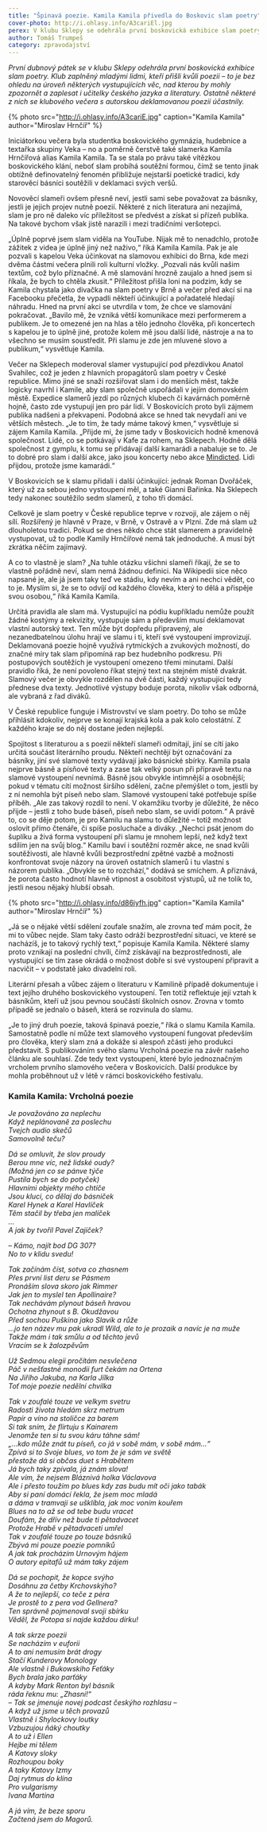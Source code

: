 ```yaml
---
title: "Špinavá poezie. Kamila Kamila přivedla do Boskovic slam poetry"
cover-photo: http://i.ohlasy.info/A3cariEl.jpg
perex: V klubu Sklepy se odehrála první boskovická exhibice slam poetry. Iniciátorkou večera byla studentka boskovického gymnázia, hudebnice a textařka skupiny Veka, Kamila Hrnčířová alias Kamila Kamila.
author: Tomáš Trumpeš
category: zpravodajství
---
```


*První dubnový pátek se v klubu Sklepy odehrála první boskovická exhibice slam poetry. Klub zaplněný mladými lidmi, kteří přišli kvůli poezii – to je bez ohledu na úroveň některých vystupujících věc, nad kterou by mohly zpozornět a zaplesat i učitelky českého jazyka a literatury. Ostatně některé z nich se klubového večera s autorskou deklamovanou poezií účastnily.*

{% photo src="http://i.ohlasy.info/A3cariE.jpg" caption="Kamila Kamila" author="Miroslav Hrnčíř" %}

Iniciátorkou večera byla studentka boskovického gymnázia, hudebnice a textařka skupiny Veka – no a poměrně čerstvě také slamerka Kamila Hrnčířová alias Kamila Kamila. Ta se stala po právu také vítězkou boskovického klání, neboť slam probíhá soutěžní formou, čímž se tento jinak obtížně definovatelný fenomén přibližuje nejstarší poetické tradici, kdy starověcí básníci soutěžili v deklamaci svých veršů.

Novověcí slameři ovšem přesně neví, jestli sami sebe považovat za básníky, jestli je jejich projev nutně poezií. Některé z nich literatura ani nezajímá, slam je pro ně daleko víc příležitost se předvést a získat si přízeň publika. Na takové bychom však jistě narazili i mezi tradičními veršotepci.

„Úplně poprvé jsem slam viděla na YouTube. Nijak mě to nenadchlo, protože zážitek z videa je úplně jiný než naživo,“ říká Kamila Kamila. Pak je ale pozvali s kapelou Veka účinkovat na slamovou exhibici do Brna, kde mezi dvěma částmi večera plnili roli kulturní vložky. „Pozvali nás kvůli našim textům, což bylo příznačné. A mě slamování hrozně zaujalo a hned jsem si říkala, že bych to chtěla zkusit.“ Příležitost přišla loni na podzim, kdy se Kamila chystala jako divačka na slam poetry v Brně a večer před akcí si na Facebooku přečetla, že vypadli někteří účinkující a pořadatelé hledají náhradu. Hned na první akci se utvrdila v tom, že chce ve slamování pokračovat. „Bavilo mě, že vzniká větší komunikace mezi performerem a publikem. Je to omezené jen na hlas a tělo jednoho člověka, při koncertech s kapelou je to úplně jiné, protože kolem mě jsou další lidé, nástroje a na to všechno se musím soustředit. Při slamu je zde jen mluvené slovo a publikum,“ vysvětluje Kamila.

Večer na Sklepech moderoval slamer vystupující pod přezdívkou Anatol Svahilec, což je jeden z hlavních propagátorů slam poetry v České republice. Mimo jiné se snaží rozšiřovat slam i do menších měst, takže logicky navrhl i Kamile, aby slam společně uspořádali v jejím domovském městě. Expedice slamerů jezdí po různých klubech či kavárnách poměrně hojně, často zde vystupují jen pro pár lidí. V Boskovicích proto byli zájmem publika nadšeni a překvapeni. Podobná akce se hned tak nevydaří ani ve větších městech. „Je to tím, že tady máme takový kmen,“ vysvětluje si zájem Kamila Kamila. „Přijde mi, že jsme tady v Boskovicích hodně kmenová společnost. Lidé, co se potkávají v Kafe za rohem, na Sklepech. Hodně dělá společnost z gymplu, k tomu se přidávají další kamarádi a nabaluje se to. Je to dobré pro slam i další akce, jako jsou koncerty nebo akce [Mindicted](http://www.ohlasy.info/clanky/2017/01/rozhovor-mindicted.html). Lidi přijdou, protože jsme kamarádi.“

V Boskovicích se k slamu přidali i další účinkující: jednak Roman Dvořáček, který už za sebou jedno vystoupení měl, a také Gianni Bařinka. Na Sklepech tedy nakonec soutěžilo sedm slamerů, z toho tři domácí.

Celkově je slam poetry v České republice teprve v rozvoji, ale zájem o něj sílí. Rozšířený je hlavně v Praze, v Brně, v Ostravě a v Plzni. Zde má slam už dlouholetou tradici. Pokud se dnes někdo chce stát slamerem a pravidelně vystupovat, už to podle Kamily Hrnčířové nemá tak jednoduché. A musí být zkrátka něčím zajímavý.

A co to vlastně je slam? „Na tuhle otázku všichni slameři říkají, že se to vlastně pořádně neví, slam nemá žádnou definici. Na Wikipedii sice něco napsané je, ale já jsem taky teď ve stádiu, kdy nevím a ani nechci vědět, co to je. Myslím si, že se to odvíjí od každého člověka, který to dělá a přispěje svou osobou,“ říká Kamila Kamila. 

Určitá pravidla ale slam má. Vystupující na pódiu kupříkladu nemůže použít žádné kostýmy a rekvizity, vystupuje sám a především musí deklamovat vlastní autorský text. Ten může být dopředu připravený, ale nezanedbatelnou úlohu hrají ve slamu i ti, kteří své vystoupení improvizují. Deklamovaná poezie hojně využívá rytmických a zvukových možností, do značné míry tak slam připomíná rap bez hudebního podkresu. Při postupových soutěžích je vystoupení omezeno třemi minutami. Další pravidlo říká, že není povoleno říkat stejný text na stejném místě dvakrát. Slamový večer je obvykle rozdělen na dvě části, každý vystupující tedy přednese dva texty. Jednotlivé výstupy boduje porota, nikoliv však odborná, ale vybraná z řad diváků.

V České republice funguje i Mistrovství ve slam poetry. Do toho se může přihlásit kdokoliv, nejprve se konají krajská kola a pak kolo celostátní. Z každého kraje se do něj dostane jeden nejlepší.

Spojitost s literaturou a s poezií někteří slameři odmítají, jiní se cítí jako určitá součást literárního proudu. Někteří nechtějí být označování za básníky, jiní své slamové texty vydávají jako básnické sbírky. Kamila psala nejprve básně a písňové texty a zase tak velký posun při přípravě textu na slamové vystoupení nevnímá. Básně jsou obvykle intimnější a osobnější; pokud v tématu cítí možnost širšího sdělení, začne přemýšlet o tom, jestli by z ní nemohla být píseň nebo slam. Slamové vystoupení také potřebuje spíše příběh. „Ale zas takový rozdíl to není. V okamžiku tvorby je důležité, že něco přijde – jestli z toho bude báseň, píseň nebo slam, se uvidí potom.“ A právě to, co se děje potom, je pro Kamilu na slamu to důležité – totiž možnost oslovit přímo čtenáře, či spíše posluchače a diváky. „Nechci psát jenom do šuplíku a živá forma vystoupení při slamu je mnohem lepší, než když text sdílím jen na svůj blog.“ Kamilu baví i soutěžní rozměr akce, ne snad kvůli soutěživosti, ale hlavně kvůli bezprostřední zpětné vazbě a možnosti konfrontovat svoje názory na úroveň ostatních slamerů i tu vlastní s názorem publika. „Obvykle se to rozchází,“ dodává se smíchem. A přiznává, že porota často hodnotí hlavně vtipnost a osobitost výstupů, už ne tolik to, jestli nesou nějaký hlubší obsah.

{% photo src="http://i.ohlasy.info/d86iyfh.jpg" caption="Kamila Kamila" author="Miroslav Hrnčíř" %}

„Já se o nějaké větší sdělení zoufale snažím, ale zrovna teď mám pocit, že mi to vůbec nejde. Slam taky často odráží bezprostřední situaci, ve které se nacházíš, je to takový rychlý text,“ popisuje Kamila Kamila. Některé slamy proto vznikají na poslední chvíli, čímž získávají na bezprostřednosti, ale vystupující se tím zase okrádá o možnost dobře si své vystoupení připravit a nacvičit – v podstatě jako divadelní roli. 

Literární přesah a vůbec zájem o literaturu v Kamilině případě dokumentuje i text jejího druhého boskovického vystoupení. Ten totiž reflektuje její vztah k básníkům, kteří už jsou pevnou součástí školních osnov. Zrovna v tomto případě se jednalo o báseň, která se rozvinula do slamu. 

„Je to jiný druh poezie, taková špinavá poezie,“ říká o slamu Kamila Kamila. Samostatně podle ní může text slamového vystoupení fungovat především pro člověka, který slam zná a dokáže si alespoň zčásti jeho produkci představit. S publikováním svého slamu Vrcholná poezie na závěr našeho článku ale souhlasí. Zde tedy text vystoupení, které bylo jednoznačným vrcholem prvního slamového večera v Boskovicích. Další produkce by mohla proběhnout už v létě v rámci boskovického festivalu.

### Kamila Kamila: Vrcholná poezie

*Je považováno za neplechu  
Když neplánovaně za poslechu   
Tvejch audio skečů   
Samovolně teču?*

*Dá se omluvit, že slov proudy  
Berou mne víc, než lidské oudy?  
(Možná jen co se pánve týče  
Pustila bych se do potyček)  
Hlavními objekty mého chtíče  
Jsou kluci, co dělaj do básniček  
Karel Hynek a Karel Havlíček  
Těm stačil by třeba jen malíček  
…  
A jak by tvořil Pavel Zajíček?*

*– Kámo, najít bod DG 307?  
No to v klidu svedu!*

*Tak začínám číst, sotva co zhasnem  
Přes první list deru se Pásmem  
Pronáším slova skoro jak Rimmer  
Jak jen to myslel ten Apollinaire?  
Tak nechávám plynout báseň hravou  
Ochotna zhynout s B. Okudžavou  
Před sochou Puškina jako Slavík a růže  
…jo ten název mu pak ukradl Wild, ale to je prozaik a navíc je na muže  
Takže mám i tak smůlu a od těchto jevů  
Vracím se k žalozpěvům*

*Už Sedmou elegii pročítám nesvlečena  
Páč v nešťastné monodii furt čekám na Ortena  
Na Jiřího Jakuba, na Karla Jílka  
Toť moje poezie nedělní chvilka*

*Tak v zoufalé touze ve velkym svetru  
Radosti života hledám skrz metrum  
Papír a víno na stoličce za barem  
Si tak sním, že flirtuju s Kainarem  
Jenomže ten si tu svou káru táhne sám!  
„…kdo může znát tu píseň, co já v sobě mám, v sobě mám…“  
Zpívá si to Svoje blues, vo tom že je sám ve světě  
přestože dá si občas duet s Hrabětem  
Já bych taky zpívala, já znám slova!  
Ale vím, že nejsem Bláznivá holka Václavova  
Ale i přesto toužím po blues kdy zas budu mít oči jako tabák  
Aby si paní domácí řekla, že jsem moc mladá  
a dáma v tramvaji se ušklíbla, jak moc voním kouřem  
Blues na to až se od tebe budu vracet  
Doufám, že dřív než bude ti pětadvacet  
Protože Hrabě v pětadvaceti umřel  
Tak v zoufalé touze po touze básníků  
Zbývá mi pouze poezie pomníků  
A jak tak procházím Urnovým hájem  
O autory epitafů už mám taky zájem*

*Dá se pochopit, že kopce svýho  
Dosáhnu za četby Krchovskýho?  
A že to nejlepší, co teče z péra  
Je prostě to z pera vod Gellnera?  
Ten správně pojmenoval svoji sbírku  
Věděl, že Potopa si najde každou dírku!*

*A tak skrze poezii  
Se nacházím v euforii  
A to ani nemusím brát drogy  
Stačí Kunderovy Monology  
Ale vlastně i Bukowskiho Feťáky  
Bych brala jako parťáky  
A kdyby Mark Renton byl básník  
ráda řeknu mu: „Zhasni!“  
– Tak se jmenuje novej podcast českýho rozhlasu –  
A když už jsme u těch provazů  
Vlastně i Shylockovy loutky  
Vzbuzujou ňáký choutky  
A to už i Ellen  
Hejbe mi tělem  
A Katovy sloky  
Rozhoupou boky  
A taky Katovy Izmy  
Daj rytmus do klína  
Pro vulgarismy  
Ivana Martina*

*A já vím, že beze sporu  
Začtená jsem do Magorů.*
